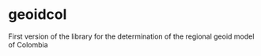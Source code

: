 # geoidcol
First version of the library for the determination of the regional geoid model of Colombia
